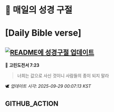 # 🙏 매일의 성경 구절
# [Daily Bible verse]
## [![README에 성경구절 업데이트](https://github.com/DONGSUKA/first_test/actions/workflows/update-readme-bible.yml/badge.svg)](https://github.com/DONGSUKA/first_test/actions/workflows/update-readme-bible.yml)
<!-- START_BIBLE_VERSE -->
📖 **고린도전서 7:23**
> 너희는 값으로 사신 것이니 사람들의 종이 되지 말라

🕊️ _업데이트 시각: 2025-09-29 00:07:13 KST_
  <!-- END_BIBLE_VERSE -->
## GITHUB_ACTION
